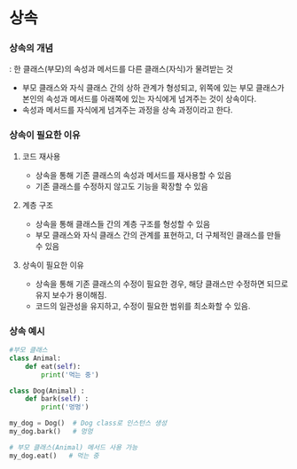 # 상속

### 상속의 개념
: 한 클래스(부모)의 속성과 메서드를 다른 클래스(자식)가 물려받는 것
- 부모 클래스와 자식 클래스 간의 상하 관계가 형성되고, 위쪽에 있는 부모 클래스가 본인의 속성과 메서드를 아래쪽에 있는 자식에게 넘겨주는 것이 상속이다.
- 속성과 메서드를 자식에게 넘겨주는 과정을 상속 과정이라고 한다.

### 상속이 필요한 이유

1. 코드 재사용 
    - 상속을 통해 기존 클래스의 속성과 메서드를 재사용할 수 있음
    - 기존 클래스를 수정하지 않고도 기능을 확장할 수 있음

2. 계층 구조
    - 상속을 통해 클래스들 간의 계층 구조를 형성할 수 있음
    - 부모 클래스와 자식 클래스 간의 관계를 표현하고, 더 구체적인 클래스를 만들 수 있음
3. 상속이 필요한 이유
    - 상속을 통해 기존 클래스의 수정이 필요한 경우, 해당 클래스만 수정하면 되므로 유지 보수가 용이해짐.
    - 코드의 일관성을 유지하고, 수정이 필요한 범위를 최소화할 수 있음.

### 상속 예시
```python
#부모 클래스
class Animal:
    def eat(self):
        print('먹는 중')

class Dog(Animal) :
    def bark(self) :
        print('멍멍')

my_dog = Dog()  # Dog class로 인스턴스 생성
my_dog.bark()   # 멍멍

# 부모 클래스(Animal) 메서드 사용 가능
my_dog.eat()   # 먹는 중
```

